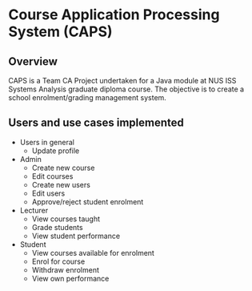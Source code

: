 # Course Application Processing System (CAPS)

## Overview

CAPS is a Team CA Project undertaken for a Java module at NUS ISS Systems Analysis graduate diploma course. The objective is to create a school enrolment/grading management system.


## Users and use cases implemented
- Users in general
  - Update profile
- Admin
  - Create new course
  - Edit courses
  - Create new users
  - Edit users
  - Approve/reject student enrolment
- Lecturer
  - View courses taught
  - Grade students
  - View student performance
- Student
  - View courses available for enrolment
  - Enrol for course
  - Withdraw enrolment
  - View own performance
